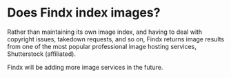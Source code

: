 # Does Findx index images?
Rather than maintaining its own image index, and having to deal with copyright issues, takedown requests, and so on, Findx returns image results from one of the most popular professional image hosting services, Shutterstock (affiliated). 

Findx will be adding more image services in the future. 
